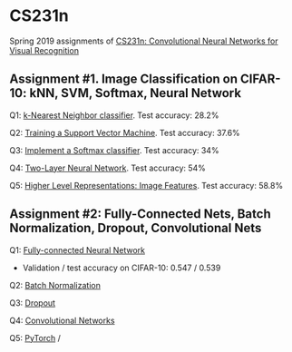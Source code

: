# CS231n

Spring 2019 assignments of [CS231n: Convolutional Neural Networks for Visual Recognition](http://cs231n.github.io/)

## Assignment #1. Image Classification on CIFAR-10: kNN, SVM, Softmax, Neural Network
Q1: [k-Nearest Neighbor classifier](knn.ipynb). Test accuracy: 28.2%

Q2: [Training a Support Vector Machine](svm.ipynb). Test accuracy: 37.6%

Q3: [Implement a Softmax classifier](softmax.ipynb). Test accuracy: 34%

Q4: [Two-Layer Neural Network](two_layer_net.ipynb). Test accuracy: 54%

Q5: [Higher Level Representations: Image Features](features.ipynb). Test accuracy: 58.8%

## Assignment #2: Fully-Connected Nets, Batch Normalization, Dropout, Convolutional Nets
Q1: [Fully-connected Neural Network](assignments/assignment2/FullyConnectedNets.ipynb)
- Validation / test accuracy on CIFAR-10: 0.547 / 0.539

Q2: [Batch Normalization](assignments/assignment2/BatchNormalization.ipynb)

Q3: [Dropout](assignments/assignment2/Dropout.ipynb)

Q4: [Convolutional Networks](assignments/assignment2/ConvolutionalNetworks.ipynb)

Q5: [PyTorch](assignments/assignment2/PyTorch.ipynb) / 
